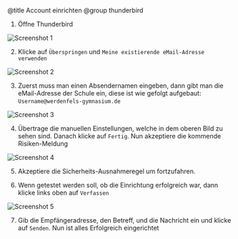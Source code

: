 ﻿@title Account einrichten
@group thunderbird

1. Öffne Thunderbird

  ![Screenshot 1](content/guides/THUNDERBIRD/ACCOUNT/pic01.png)

2. Klicke auf `Überspringen` und `Meine existierende eMail-Adresse verwenden`

  ![Screenshot 2](content/guides/THUNDERBIRD/ACCOUNT/pic02.png)

3. Zuerst muss man einen Absendernamen eingeben, dann gibt man die eMail-Adresse der Schule ein, diese ist wie gefolgt aufgebaut: `Username@werdenfels-gymnasium.de`

  ![Screenshot 3](content/guides/THUNDERBIRD/ACCOUNT/pic03.png)

4. Übertrage die manuellen Einstellungen, welche in dem oberen Bild zu sehen sind. Danach klicke auf `Fertig`. Nun akzeptiere die kommende Risiken-Meldung

  ![Screenshot 4](content/guides/THUNDERBIRD/ACCOUNT/pic04.png)

5. Akzeptiere die Sicherheits-Ausnahmeregel um fortzufahren.

6. Wenn getestet werden soll, ob die Einrichtung erfolgreich war, dann klicke links oben auf `Verfassen`

  ![Screenshot 5](content/guides/THUNDERBIRD/ACCOUNT/pic05.png)

7. Gib die Empfängeradresse, den Betreff, und die Nachricht ein und klicke auf `Senden`. Nun ist alles Erfolgreich eingerichtet